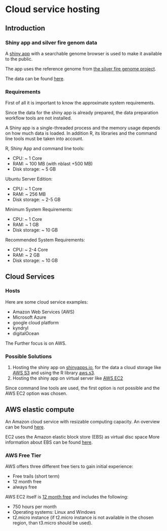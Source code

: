 # Cloud service hosting

## Introduction

### Shiny app and silver fire genom data

A [shiny app](https://github.com/szechp/silver-fir-genome-browser/tree/philipp-dev) with a searchable genome browser is used to make it available to the public. 

The app uses the reference genome from [the silver fire genome project](https://aforgen.wsl.ch/en/silver-fir-genome-project.html).

The data can be found [here](https://treegenesdb.org/FTP/Genomes/Abal/v1.1/).



### Requirements

First of all it is important to know the approximate system requirements.

Since the data for the shiny app is already prepared, the data preparation workflow tools are not installed.

A Shiny app is a single-threaded process and the memory usage depends on how much data is loaded. In addition R, its libraries and the command line tools must be taken into account.

R, Shiny App and command line tools:
 * CPU: ~ 1 Core 
 * RAM: ~ 100 MB (with nblast +500 MB)
 * Disk storage: ~ 5 GB

Ubuntu Server Edition:
 * CPU: ~ 1 Core 
 * RAM: ~ 256 MB
 * Disk storage: ~ 2-5 GB
 
Minimum System Requirements:
 * CPU: ~ 1 Core
 * RAM: ~ 1 GB
 * Disk storage: ~ 10 GB

Recommended System Requirements:
 * CPU: ~ 2-4 Core
 * RAM: ~ 2 GB
 * Disk storage: ~ 10 GB


## Cloud Services

### Hosts

Here are some cloud service examples:
 * Amazon Web Services (AWS)
 * Microsoft Azure
 * google cloud platform
 * kyndryl
 * digitalOcean

The Further focus is on AWS.

### Possible Solutions

 1. Hosting the shiny app on [shinyapps.io](https://www.shinyapps.io/), for the data a cloud storage like [AWS S3](https://aws.amazon.com/de/s3/?nc=sn&loc=0) and using the R library [aws.s3](https://github.com/cloudyr/aws.s3). 
 1. Hosting the shiny app on virtual server like [AWS EC2](https://aws.amazon.com/de/ec2/?nc2=h_ql_prod_fs_ec2)

Since command line tools are used, the first option is not possible and the AWS EC2 option was chosen.

## AWS elastic compute

An Amazon cloud service with resizable computing capacity.
An overview can be found [here](https://aws.amazon.com/ec2/?nc1=h_ls).

EC2 uses the Amazon elastic block store (EBS) as virtual disc space
More information about EBS can be found [here](https://aws.amazon.com/ebs/?nc1=h_ls).

### AWS Free Tier

AWS offers three different free tiers to gain initial experience:
 * Free trails (short term)
 * 12 month free 
 * always free

AWS EC2 itself is [12 month free](https://aws.amazon.com/ec2/pricing/?nc1=h_ls) and includes the following:
 * 750 hours per month
 * Operating systems: Linux and Windows
 * t2.micro instance (if t2.micro instance is not available in the chosen region, than t3.micro should be used).

